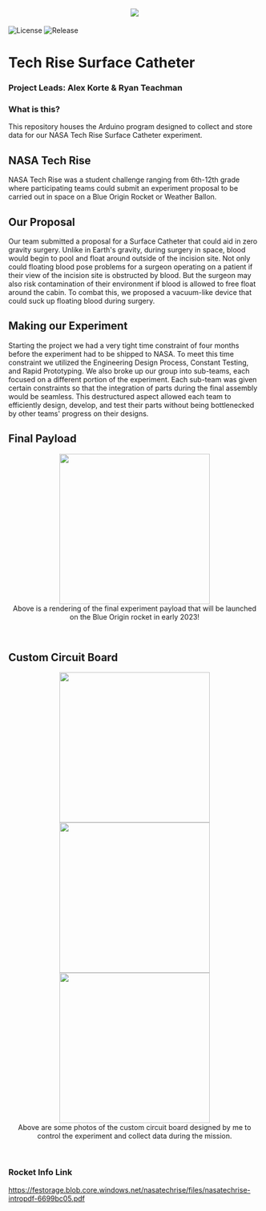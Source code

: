 <h1 align="center">
    <img src="https://user-images.githubusercontent.com/25530613/188341537-2b4ae422-f9b2-4934-b72a-58c2bec74df1.jpg"><br>
</h1>

![License](https://img.shields.io/github/license/Stelath/tech-rise-surface-catheter) ![Release](https://img.shields.io/github/v/release/Stelath/tech-rise-surface-catheter)

# Tech Rise Surface Catheter

### Project Leads: Alex Korte & Ryan Teachman

### What is this?

This repository houses the Arduino program designed to collect and store data for our NASA Tech Rise Surface Catheter experiment.

## NASA Tech Rise

NASA Tech Rise was a student challenge ranging from 6th-12th grade where participating teams could submit an experiment proposal to be carried out in space on a Blue Origin Rocket or Weather Ballon.

## Our Proposal

Our team submitted a proposal for a Surface Catheter that could aid in zero gravity surgery. Unlike in Earth's gravity, during surgery in space, blood would begin to pool and float around outside of the incision site. Not only could floating blood pose problems for a surgeon operating on a patient if their view of the incision site is obstructed by blood. But the surgeon may also risk contamination of their environment if blood is allowed to free float around the cabin. To combat this, we proposed a vacuum-like device that could suck up floating blood during surgery.

## Making our Experiment

Starting the project we had a very tight time constraint of four months before the experiment had to be shipped to NASA. To meet this time constraint we utilized the Engineering Design Process, Constant Testing, and Rapid Prototyping. We also broke up our group into sub-teams, each focused on a different portion of the experiment. Each sub-team was given certain constraints so that the integration of parts during the final assembly would be seamless. This destructured aspect allowed each team to efficiently design, develop, and test their parts without being bottlenecked by other teams' progress on their designs.

## Final Payload

<p align="center">
    <img src="https://user-images.githubusercontent.com/25530613/188340907-2cde86b8-f0a4-4b70-971e-a63ecb49e3eb.png" width="300"><br>
    Above is a rendering of the final experiment payload that will be launched on the Blue Origin rocket in early 2023!
</p><br>

## Custom Circuit Board

<p align="center">
    <img src="https://user-images.githubusercontent.com/25530613/188515153-9a29d682-5baa-411f-9af7-4e023ea187a3.png" width="300">
    <img src="https://user-images.githubusercontent.com/25530613/188515151-6f31f0df-4e43-4b7e-a59d-799457842d4a.png" width="300">
    <img src="https://user-images.githubusercontent.com/25530613/188515154-00fd0744-1202-497c-b9ad-040c1a78f300.png" width="300"><br>
    Above are some photos of the custom circuit board designed by me to control the experiment and collect data during the mission.
</p><br>

### Rocket Info Link

<https://festorage.blob.core.windows.net/nasatechrise/files/nasatechrise-intropdf-6699bc05.pdf>
